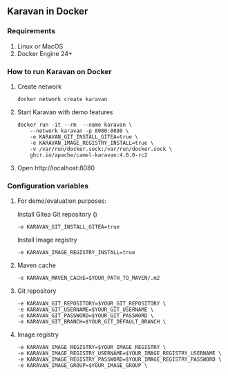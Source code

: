 ## Karavan in Docker

### Requirements
1. Linux or MacOS
2. Docker Engine 24+

### How to run Karavan on Docker
1. Create network
    ```
    docker network create karavan
    ```
2. Start Karavan with demo features
    ```
    docker run -it --rm  --name karavan \
        --network karavan -p 8080:8080 \
        -e KARAVAN_GIT_INSTALL_GITEA=true \
        -e KARAVAN_IMAGE_REGISTRY_INSTALL=true \
        -v /var/run/docker.sock:/var/run/docker.sock \
        ghcr.io/apache/camel-karavan:4.0.0-rc2
    ```
3. Open http://localhost:8080

### Configuration variables
1. For demo/evaluation purposes:

    Install Gitea Git repository ()
    ```
    -e KARAVAN_GIT_INSTALL_GITEA=true
    ```

    Install Image registry
    ```
    -e KARAVAN_IMAGE_REGISTRY_INSTALL=true
    ```

2. Maven cache
    ```
    -e KARAVAN_MAVEN_CACHE=$YOUR_PATH_TO_MAVEN/.m2
    ```

3. Git repository
    ```
    -e KARAVAN_GIT_REPOSITORY=$YOUR_GIT_REPOSITORY \
    -e KARAVAN_GIT_USERNAME=$YOUR_GIT_USERNAME \
    -e KARAVAN_GIT_PASSWORD=$YOUR_GIT_PASSWORD \
    -e KARAVAN_GIT_BRANCH=$YOUR_GIT_DEFAULT_BRANCH \
    ```

4. Image registry
    ```
    -e KARAVAN_IMAGE_REGISTRY=$YOUR_IMAGE_REGISTRY \
    -e KARAVAN_IMAGE_REGISTRY_USERNAME=$YOUR_IMAGE_REGISTRY_USERNAME \
    -e KARAVAN_IMAGE_REGISTRY_PASSWORD=$YOUR_IMAGE_REGISTRY_PASSWORD \
    -e KARAVAN_IMAGE_GROUP=$YOUR_IMAGE_GROUP \
    ```    

